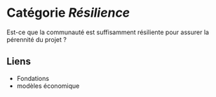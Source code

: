 # Catégorie *Résilience*

Est-ce que la communauté est suffisamment résiliente pour assurer la pérennité du projet ?

## Liens

- Fondations
- modèles économique 